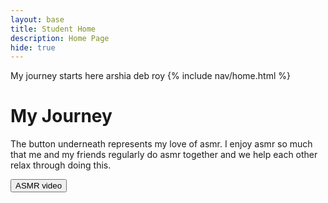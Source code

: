 ```yaml
---
layout: base
title: Student Home 
description: Home Page
hide: true
---
```


My journey starts here arshia deb roy
{% include nav/home.html %} 

# My Journey 

<div>
    <p> The button underneath represents my love of asmr. I enjoy asmr so much that me and my friends regularly do asmr together and we help each other relax through doing this. </p>
</div>
<a href="https://www.youtube.com/watch?v=-2RiNR2fqRY">
<button>ASMR video</button>
</a>


